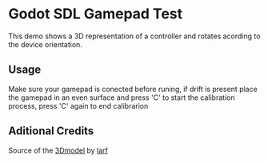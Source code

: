 # Godot SDL Gamepad Test 
This demo shows a 3D representation of a controller and rotates acording to the device orientation.  

## Usage
Make sure your gamepad is conected before runing, if drift is present place the gamepad in an even surface and press 'C' to start the calibration process, press 'C' again to end calibrarion

## Aditional Credits
Source of the [3Dmodel](https://sketchfab.com/3d-models/ps4-controller-from-3d-controller-overlay-d8569dc4e3af46a4b137f2926423f195) by [larf](https://sketchfab.com/larf)
